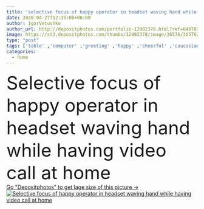 ```yaml
---
title: 'selective focus of happy operator in headset waving hand while having video call at home'
date: 2020-04-27T12:35:08+00:00
author: IgorVetushko
author_url: http://depositphotos.com/portfolio-12982378.html?ref=64678756
image: https://st3.depositphotos.com/thumbs/12982378/image/36576/365762002/api_thumb_450.jpg?forcejpeg=true
type: "post"
tags: ['table' ,'computer' ,'greeting' ,'happy' ,'cheerful' ,'caucasian' ,'smile' ,'man' ,'european' ,'connection' ,'technology' ,'emotion' ,'home' ,'communication' ,'wireless' ,'operator' ,'laptop' ,'internet' ,'indoors' ,'online' ,'handsome' ,'headset' ,'gadget' ,'workplace' ,'workspace' ,'assistance' ,'gesture' ,'hello' ,'use' ,'salute' ,'bearded' ,'telemarketing' ,'quarantine' ,'freelance' ,'freelancer' ,'copy space' ,'one person' ,'selective focus' ,'home office' ,'work from home' ,'video call' ,'digital device' ,'Video Chat' ,'waving hand' ,'remote work' ,'stay home' ,'self isolation' ]
categories: 
  - home
---
```

<div aling="center">
            <font size="60"> Selective focus of happy operator in headset waving hand while having video call at home</font>   
</div>
<div>
    <a href='https://depositphotos.com/365762002/stock-photo-selective-focus-happy-operator-headset.html?ref=64678756' target=_blank > Go "Depositphotos" to get lage size of this picture ->
        <img href='https://depositphotos.com/365762002/stock-photo-selective-focus-happy-operator-headset.html?ref=64678756' src='https://st3.depositphotos.com/12982378/36576/i/950/depositphotos_365762002-stock-photo-selective-focus-happy-operator-headset.jpg?forcejpeg=true' alt='Selective focus of happy operator in headset waving hand while having video call at home' >
    </a>
</div>
